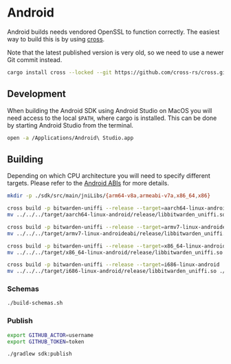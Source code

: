 # Android

Android builds needs vendored OpenSSL to function correctly. The easiest way to build this is by
using [cross](https://github.com/cross-rs/cross).

Note that the latest published version is very old, so we need to use a newer Git commit instead.

```bash
cargo install cross --locked --git https://github.com/cross-rs/cross.git --rev 185398b1b885820515a212de720a306b08e2c8c9
```

## Development

When building the Android SDK using Android Studio on MacOS you will need access to the local
`$PATH`, where cargo is installed. This can be done by starting Android Studio from the terminal.

```bash
open -a /Applications/Android\ Studio.app
```

## Building

Depending on which CPU architecture you will need to specify different targets. Please refer to the
[Android ABIs](https://developer.android.com/ndk/guides/abis) for more details.

```bash
mkdir -p ./sdk/src/main/jniLibs/{arm64-v8a,armeabi-v7a,x86_64,x86}

cross build -p bitwarden-uniffi --release --target=aarch64-linux-android
mv ../../../target/aarch64-linux-android/release/libbitwarden_uniffi.so ./sdk/src/main/jniLibs/arm64-v8a/libbitwarden_uniffi.so

cross build -p bitwarden-uniffi --release --target=armv7-linux-androideabi
mv ../../../target/armv7-linux-androideabi/release/libbitwarden_uniffi.so ./sdk/src/main/jniLibs/armeabi-v7a/libbitwarden_uniffi.so

cross build -p bitwarden-uniffi --release --target=x86_64-linux-android
mv ../../../target/x86_64-linux-android/release/libbitwarden_uniffi.so ./sdk/src/main/jniLibs/x86_64/libbitwarden_uniffi.so

cross build -p bitwarden-uniffi --release --target=i686-linux-android
mv ../../../target/i686-linux-android/release/libbitwarden_uniffi.so ./sdk/src/main/jniLibs/x86/libbitwarden_uniffi.so
```

### Schemas

```bash
./build-schemas.sh
```

### Publish

```bash
export GITHUB_ACTOR=username
export GITHUB_TOKEN=token

./gradlew sdk:publish
```
